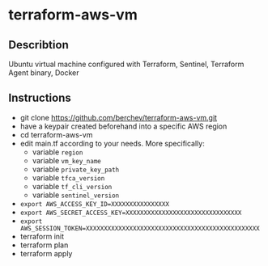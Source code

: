 # terraform-aws-vm

## Describtion ##
Ubuntu virtual machine configured with Terraform, Sentinel, Terraform Agent binary, Docker

## Instructions ##
- git clone https://github.com/berchev/terraform-aws-vm.git
- have a keypair created beforehand into a specific AWS region
- cd terraform-aws-vm
- edit main.tf according to your needs. More specifically:
  - variable `region`
  - variable `vm_key_name`
  - variable `private_key_path`
  - variable `tfca_version`
  - variable `tf_cli_version`
  - variable `sentinel_version`
- `export AWS_ACCESS_KEY_ID=XXXXXXXXXXXXXXXX`
- `export AWS_SECRET_ACCESS_KEY=XXXXXXXXXXXXXXXXXXXXXXXXXXXXXXXX`
- `export AWS_SESSION_TOKEN=XXXXXXXXXXXXXXXXXXXXXXXXXXXXXXXXXXXXXXXXXXXXXXXX`
- terraform init
- terraform plan
- terraform apply
